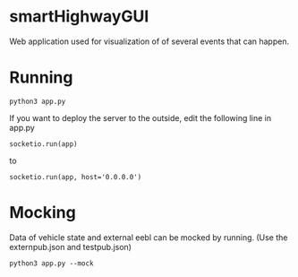 # smartHighwayGUI
Web application used for visualization of of several events that can happen.
# Running
```
python3 app.py
```
If you want to deploy the server to the outside, edit the following line in app.py
```
socketio.run(app)
```
to
```
socketio.run(app, host='0.0.0.0')
```

# Mocking
Data of vehicle state and external eebl can be mocked by running. (Use the externpub.json and testpub.json)
```
python3 app.py --mock
```
